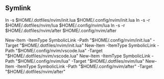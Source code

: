 ## Symlink

ln -s $HOME/.dotfiles/nvim/init.lua $HOME/.config/nvim/init.lua
ln -s -r $HOME/.dotfiles/nvim/lua $HOME/.config/nvim/lua
ln -s -r $HOME/.dotfiles/nvim/after $HOME/.config/nvim/after 


New-Item -ItemType SymbolicLink -Path "$HOME/.config/nvim/init.lua" -Target "$HOME/.dotfiles/nvim/init.lua"
New-Item -ItemType SymbolicLink -Path "$HOME/.config/nvim/vscode.lua" -Target "$HOME/.dotfiles/nvim/vscode.lua"
New-Item -ItemType SymbolicLink -Path "$HOME/.config/nvim/lua" -Target "$HOME/.dotfiles/nvim/lua"
New-Item -ItemType SymbolicLink -Path "$HOME/.config/nvim/after" -Target "$HOME/.dotfiles/nvim/after"